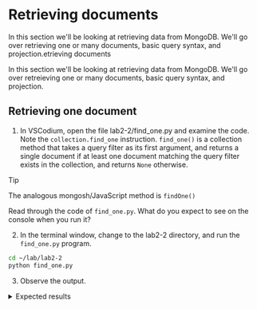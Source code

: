 # Retrieving documents

In this section we'll be looking at retrieving data from MongoDB. We'll go over retrieving one or many documents, basic query syntax, and projection.etrieving documents

In this section we'll be looking at retrieving data from MongoDB. We'll go over retreieving one or many documents, basic query syntax, and projection.

## Retrieving one document

1. In VSCodium, open the file lab2-2/find_one.py and examine the code. Note the `collection.find_one` instruction. `find_one()` is a collection method that takes a query filter as its first argument, and returns a single document if at least one document matching the query filter exists in the collection, and returns `None` otherwise.

> [!TIP]
> The analogous mongosh/JavaScript method is `findOne()`

Read through the code of `find_one.py`. What do you expect to see on the console when you run it?

2. In the terminal window, change to the lab2-2 directory, and run the `find_one.py` program.
  ```bash
  cd ~/lab/lab2-2
  python find_one.py 
  ```

3. Observe the output.
  <details>
  <summary>Expected results</summary>
  
  This is the same query you ran in 1-4, and you should see the document for the restaurant "Brunos On The Boulevard". Note that the document comes back as a Python dict, with arrays and embedded fields. It is not necessary to rehydrate the original object from multiple flat tables.

  ```bash
  ubuntu@ip-10-0-1-219:~/lab/lab2-2$ python exclude_fields.py 
  {'_id': ObjectId('5eb3d668b31de5d588f42930'),
  'address': {'building': '8825',
              'coord': [-73.8803827, 40.7643124],
              'street': 'Astoria Boulevard',
              'zipcode': '11369'},
  'borough': 'Queens',
  'cuisine': 'American',
  'name': 'Brunos On The Boulevard',
  'restaurant_id': '40356151'}
  ubuntu@ip-10-0-1-219:~/lab/lab2-2$
```


4. 🎓 *Extra Credit*: Modify the code to find the restaurant named "Blue Bay Restaurant".
  <details>
  <summary>Solution:</summary>

  ```python
  response = collection.find_one({"name": "Blue Bay Restaurant"})
  ```
  </details>

## Retrieving multiple documents

Much like `insert_one()`&mdash;which takes a single document&mdash;has its counterpart `insert_many()` that takes a list of document, `find_one()` also has a counterpart, `find()`, which returns a [cursor](https://www.mongodb.com/docs/manual/core/cursors/) instead of a single record. A cursor is an iterable object that allows you to process query results sequentially or in batches.

1. In VSCodium, open the file lab2-2/find.py and examine the code. Notice how this find operation looks a bit different than previous operations. Instead of simply outputting the response, we have this code:
  ```python
  for doc in response:
      pprint(doc['name'])
  ```
  What do you think the output of this program will be?

2. In the terminal window, run the `find.py` program.
  ```bash
  cd ~/lab/lab2-2
  python find.py 
  ```

3. Observe the output:
  <details>
  <summary>Expected results</summary>

  `find()` will return a cursor to a set of all records where the `cuisine` field is equal to `Soups`. The `for:` loop will iterate over this cursor, and for each document returned, it will print out the `name` field of that record to the console.
  
  ```bash
  ubuntu@ip-10-0-1-219:~/lab/lab2-2$ python find.py
  'Wichcraft Express'
  'Original Soupman Of Staten Island'
  'The Original Soupman'
  'Peasant Stock'
  ubuntu@ip-10-0-1-219:~/lab/lab2-2$
  ```
  </details>

  4. 🎓 *Extra Credit*: Modify find.py to return a different type of cuisine. You can explore the collection in Compass to find other values that exist in the database. What do you think would happen if you specified a non-existent cuisine? What about lowercase `soups`?

When you are done, proceed to the next lab.